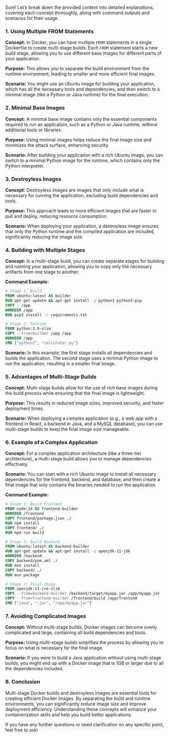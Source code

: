 Sure! Let’s break down the provided content into detailed explanations, covering each concept thoroughly, along with command outputs and scenarios for their usage.

### 1. Using Multiple FROM Statements

**Concept:**
In Docker, you can have multiple `FROM` statements in a single Dockerfile to create multi-stage builds. Each `FROM` statement starts a new build stage, allowing you to use different base images for different parts of your application.

**Purpose:**
This allows you to separate the build environment from the runtime environment, leading to smaller and more efficient final images.

**Scenario:**
You might use an Ubuntu image for building your application, which has all the necessary tools and dependencies, and then switch to a minimal image (like a Python or Java runtime) for the final execution.

### 2. Minimal Base Images

**Concept:**
A minimal base image contains only the essential components required to run an application, such as a Python or Java runtime, without additional tools or libraries.

**Purpose:**
Using minimal images helps reduce the final image size and minimizes the attack surface, enhancing security.

**Scenario:**
After building your application with a rich Ubuntu image, you can switch to a minimal Python image for the runtime, which contains only the Python interpreter.

### 3. Destroyless Images

**Concept:**
Destroyless images are images that only include what is necessary for running the application, excluding build dependencies and tools.

**Purpose:**
This approach leads to more efficient images that are faster to pull and deploy, reducing resource consumption.

**Scenario:**
When deploying your application, a destroyless image ensures that only the Python runtime and the compiled application are included, significantly reducing the image size.

### 4. Building with Multiple Stages

**Concept:**
In a multi-stage build, you can create separate stages for building and running your application, allowing you to copy only the necessary artifacts from one stage to another.

**Command Example:**
```dockerfile
# Stage 1: Build
FROM ubuntu:latest AS builder
RUN apt-get update && apt-get install -y python3 python3-pip
COPY . /app
WORKDIR /app
RUN pip3 install -r requirements.txt

# Stage 2: Runtime
FROM python:3.9-slim
COPY --from=builder /app /app
WORKDIR /app
CMD ["python3", "calculator.py"]
```

**Scenario:**
In this example, the first stage installs all dependencies and builds the application. The second stage uses a minimal Python image to run the application, resulting in a smaller final image.

### 5. Advantages of Multi-Stage Builds

**Concept:**
Multi-stage builds allow for the use of rich base images during the build process while ensuring that the final image is lightweight.

**Purpose:**
This results in reduced image sizes, improved security, and faster deployment times.

**Scenario:**
When deploying a complex application (e.g., a web app with a frontend in React, a backend in Java, and a MySQL database), you can use multi-stage builds to keep the final image size manageable.

### 6. Example of a Complex Application

**Concept:**
For a complex application architecture (like a three-tier architecture), a multi-stage build allows you to manage dependencies effectively.

**Scenario:**
You can start with a rich Ubuntu image to install all necessary dependencies for the frontend, backend, and database, and then create a final image that only contains the binaries needed to run the application.

**Command Example:**
```dockerfile
# Stage 1: Build Frontend
FROM node:14 AS frontend-builder
WORKDIR /frontend
COPY frontend/package.json ./
RUN npm install
COPY frontend/ ./
RUN npm run build

# Stage 2: Build Backend
FROM ubuntu:latest AS backend-builder
RUN apt-get update && apt-get install -y openjdk-11-jdk
WORKDIR /backend
COPY backend/pom.xml ./
RUN mvn install
COPY backend/ ./
RUN mvn package

# Stage 3: Final Image
FROM openjdk:11-jre-slim
COPY --from=backend-builder /backend/target/myapp.jar /app/myapp.jar
COPY --from=frontend-builder /frontend/build /app/frontend
CMD ["java", "-jar", "/app/myapp.jar"]
```

### 7. Avoiding Complicated Images

**Concept:**
Without multi-stage builds, Docker images can become overly complicated and large, containing all build dependencies and tools.

**Purpose:**
Using multi-stage builds simplifies the process by allowing you to focus on what is necessary for the final image.

**Scenario:**
If you were to build a Java application without using multi-stage builds, you might end up with a Docker image that is 1GB or larger due to all the dependencies included.

### 8. Conclusion

Multi-stage Docker builds and destroyless images are essential tools for creating efficient Docker images. By separating the build and runtime environments, you can significantly reduce image size and improve deployment efficiency. Understanding these concepts will enhance your containerization skills and help you build better applications.

If you have any further questions or need clarification on any specific point, feel free to ask!